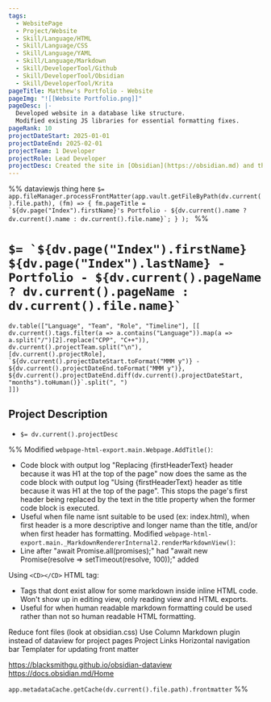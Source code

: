 ```yaml
---
tags:
  - WebsitePage
  - Project/Website
  - Skill/Language/HTML
  - Skill/Language/CSS
  - Skill/Language/YAML
  - Skill/Language/Markdown
  - Skill/DeveloperTool/Github
  - Skill/DeveloperTool/Obsidian
  - Skill/DeveloperTool/Krita
pageTitle: Matthew's Portfolio - Website
pageImg: "![[Website Portfolio.png]]"
pageDesc: |-
  Developed website in a database like structure.
  Modified existing JS libraries for essential formatting fixes.
pageRank: 10
projectDateStart: 2025-01-01
projectDateEnd: 2025-02-01
projectTeam: 1 Developer
projectRole: Lead Developer
projectDesc: Created the site in [Obsidian](https://obsidian.md) and the repo can be found [here](https://github.com/northmatt/northmatt.github.io).
---
```

%%
dataviewjs thing here
``$= app.fileManager.processFrontMatter(app.vault.getFileByPath(dv.current().file.path), (fm) => { fm.pageTitle = `${dv.page("Index").firstName}'s Portfolio - ${dv.current().name ? dv.current().name : dv.current().file.name}`; } ); ``
%%
# ``$= `${dv.page("Index").firstName} ${dv.page("Index").lastName} - Portfolio - ${dv.current().pageName ? dv.current().pageName : dv.current().file.name}` ``
```dataviewjs
dv.table(["Language", "Team", "Role", "Timeline"], [[
dv.current().tags.filter(a => a.contains("Language")).map(a => a.split("/")[2].replace("CPP", "C++")),
dv.current().projectTeam.split("\n"),
[dv.current().projectRole],
`${dv.current().projectDateStart.toFormat("MMM y")} - ${dv.current().projectDateEnd.toFormat("MMM y")}, ${dv.current().projectDateEnd.diff(dv.current().projectDateStart, "months").toHuman()}`.split(", ")
]])
```
## Project Description
* `$= dv.current().projectDesc`


%%
Modified `webpage-html-export.main.Webpage.AddTitle()`:
* Code block with output log "Replacing {firstHeaderText} header because it was H1 at the top of the page" now does the same as the code block with output log "Using {firstHeaderText} header as title because it was H1 at the top of the page". This stops the page's first header being replaced by the text in the title property when the former code block is executed.
* Useful when file name isnt suitable to be used (ex: index.html), when first header is a more descriptive and longer name than the title, and/or when first header has formatting.
Modified `webpage-html-export.main._MarkdownRendererInternal2.renderMarkdownView()`:
* Line after "await Promise.all(promises);" had "await new Promise(resolve => setTimeout(resolve, 100));" added

Using `<CD></CD>` HTML tag:
* Tags that dont exist allow for some markdown inside inline HTML code. Won't show up in editing view, only reading view and HTML exports.
* Useful for when human readable markdown formatting could be used rather than not so human readable HTML formatting.

Reduce font files (look at obsidian.css)
Use Column Markdown plugin instead of dataview for project pages
Project Links
Horizontal navigation bar
Templater for updating front matter

https://blacksmithgu.github.io/obsidian-dataview
https://docs.obsidian.md/Home

`app.metadataCache.getCache(dv.current().file.path).frontmatter`
%%